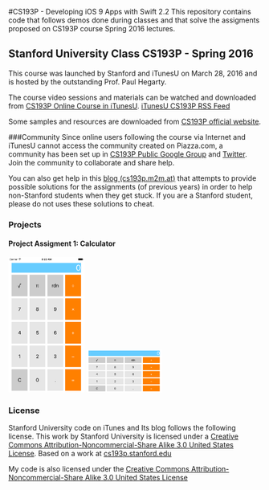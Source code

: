 #CS193P - Developing iOS 9 Apps with Swift 2.2
This repository contains code that follows demos done during classes and that solve the assigments proposed on CS193P course Spring 2016 lectures. 


## Stanford University Class CS193P - Spring 2016
This course was launched by Stanford and iTunesU on March 28, 2016 and is hosted by the outstanding Prof. Paul Hegarty.

The course video sessions and materials can be watched and downloaded from [CS193P Online Course in iTunesU](https://itunes.apple.com/us/course/developing-ios-9-apps-swift/id1104579961). [iTunesU CS193P RSS Feed](https://itunes.apple.com/us/course/developing-ios-9-apps-swift/id1104579961)

Some samples and resources are downloaded from [CS193P official website](http://web.stanford.edu/class/cs193p/cgi-bin/drupal/). 


###Community 
Since online users following the course via Internet and iTunesU cannot access the community created on Piazza.com, a community has been set up in [CS193P Public Google Group](http://bit.ly/23idR2B) and [Twitter](http://bit.ly/1Urm1VM). Join the community to collaborate and share help.

You can also get help in this [blog (cs193p.m2m.at)](http://cs193p.m2m.at/cs193p-project-1-assignment-1-task-1-winter-2015) that attempts to provide possible solutions for the assignments (of previous years) in order to help non-Stanford students when they get stuck. If you are a Stanford student, please do not uses these solutions to cheat.


### Projects
#### Project Assigment 1: Calculator
<img src="https://github.com/oliverbarreto/CS193p2016_Calculator1/blob/master/Calculator1.png" width="30%">
<img src="https://github.com/oliverbarreto/CS193p2016_Calculator1/blob/master/Calculator2.png" width="30%">

### License
Stanford University code on iTunes and Its blog follows the following license. This work by Stanford University is licensed under a [Creative Commons Attribution-Noncommercial-Share Alike 3.0 United States License](http://creativecommons.org/licenses/by-nc-sa/3.0/us/). Based on a work at [cs193p.stanford.edu](http://cs193p.stanford.edu/)

My code is also licensed under the [Creative Commons Attribution-Noncommercial-Share Alike 3.0 United States License](http://creativecommons.org/licenses/by-nc-sa/3.0/us/)
<!---
![Calculator](https://github.com/oliverbarreto/CS193p2016_Calculator1/blob/master/Calculator1.png "Logo Title Text 1")
-->
